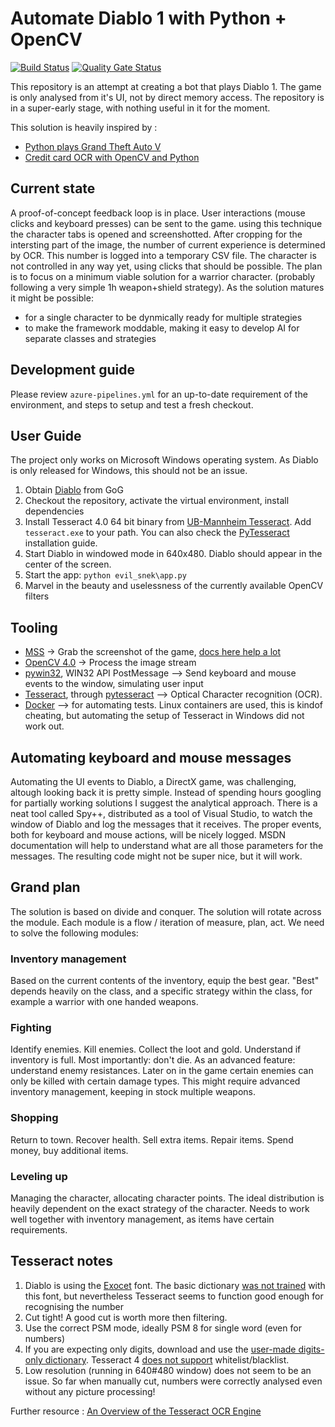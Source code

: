 # Automate Diablo 1 with Python + OpenCV

[![Build Status](https://dev.azure.com/hosszub/evil_snek/_apis/build/status/hosszubalazs.evil_snek?branchName=master)](https://dev.azure.com/hosszub/evil_snek/_build/latest?definitionId=1&branchName=master)
[![Quality Gate Status](https://sonarcloud.io/api/project_badges/measure?project=hosszubalazs_evil_snek&metric=alert_status)](https://sonarcloud.io/dashboard?id=hosszubalazs_evil_snek)

This repository is an attempt at creating a bot that plays Diablo 1. The game is only analysed from it's UI, not by direct memory access. The repository is in a super-early stage, with nothing useful in it for the moment.

This solution is heavily inspired by :
- [Python plays Grand Theft Auto V](https://www.youtube.com/watch?v=ks4MPfMq8aQ)
- [Credit card OCR with OpenCV and Python](https://www.pyimagesearch.com/2017/07/17/credit-card-ocr-with-opencv-and-python/)

## Current state

A proof-of-concept feedback loop is in place. User interactions (mouse clicks and keyboard presses) can be sent to the game. using this technique the character tabs is opened and screenshotted. After cropping for the intersting part of the image, the number of current experience is determined by OCR. This number is logged into a temporary CSV file. The character is not controlled in any way yet, using clicks that should be possible.
The plan is to focus on a minimum viable solution for a warrior character. (probably following a very simple 1h weapon+shield strategy). As the solution matures it might be possible:

- for a single character to be dynmically ready for multiple strategies
- to make the framework moddable, making it easy to develop AI for separate classes and strategies

## Development guide

Please review `azure-pipelines.yml` for an up-to-date requirement of the environment, and steps to setup and test a fresh checkout.

## User Guide

The project only works on Microsoft Windows operating system. As Diablo is only released for Windows, this should not be an issue.

1. Obtain [Diablo](https://www.gog.com/game/diablo) from GoG
2. Checkout the repository, activate the virtual environment, install dependencies
3. Install Tesseract 4.0 64 bit binary from [UB-Mannheim Tesseract](https://github.com/UB-Mannheim/tesseract/wiki). Add `tesseract.exe` to your path. You can also check the [PyTesseract](https://pypi.org/project/pytesseract/) installation guide.
4. Start Diablo in windowed mode in 640x480. Diablo should appear in the center of the screen.
5. Start the app: `python evil_snek\app.py`
6. Marvel in the beauty and uselessness of the currently available OpenCV filters

## Tooling

- [MSS](https://pypi.org/project/mss/) -> Grab the screenshot of the game, [docs here help a lot](https://python-mss.readthedocs.io/examples.html#opencv-numpy)
- [OpenCV 4.0](https://pypi.org/project/opencv-python/) -> Process the image stream
- [pywin32](https://pypi.org/project/pywin32/), WIN32 API PostMessage --> Send keyboard and mouse events to the window, simulating user input
- [Tesseract](https://github.com/tesseract-ocr/tesseract), through [pytesseract](https://pypi.org/project/pytesseract/) --> Optical Character recognition (OCR).
- [Docker](https://www.docker.com/) --> for automating tests. Linux containers are used, this is kindof cheating, but automating the setup of Tesseract in Windows did not work out.
  
## Automating keyboard and mouse messages

Automating the UI events to Diablo, a DirectX game, was challenging, altough looking back it is pretty simple. Instead of spending hours googling for partially working solutions I suggest the analytical approach. There is a neat tool called Spy++, distributed as a tool of Visual Studio, to watch the window of Diablo and log the messages that it receives. The proper events, both for keyboard and mouse actions, will be nicely logged. MSDN documentation will help to understand what are all those parameters for the messages. The resulting code might not be super nice, but it will work.

## Grand plan

The solution is based on divide and conquer. The solution will rotate across the module. Each module is a flow / iteration of measure, plan, act. We need to solve the following modules:

### Inventory management

Based on the current contents of the inventory, equip the best gear. "Best" depends heavily on the class, and a specific strategy within the class, for example a warrior with one handed weapons.

### Fighting

Identify enemies. Kill enemies. Collect the loot and gold. Understand if inventory is full. Most importantly: don't die.
As an advanced feature: understand enemy resistances. Later on in the game certain enemies can only be killed with certain damage types. This might require advanced inventory management, keeping in stock multiple weapons.

### Shopping

Return to town. Recover health. Sell extra items. Repair items. Spend money, buy additional items.

### Leveling up

Managing the character, allocating character points. The ideal distribution is heavily dependent on the exact strategy of the character. Needs to work well together with inventory management, as items have certain requirements.

## Tesseract notes

1. Diablo is using the [Exocet](https://fonts.adobe.com/fonts/exocet) font. The basic dictionary [was not trained](https://github.com/tesseract-ocr/tesseract/blob/master/src/training/language-specific.sh) with this font, but nevertheless Tesseract seems to function good enough for recognising the number
2. Cut tight! A good cut is worth more then filtering.
3. Use the correct PSM mode, ideally PSM 8 for single word (even for numbers)
4. If you are expecting only digits, download and use the [user-made digits-only dictionary](https://github.com/Shreeshrii/tessdata_shreetest). Tesseract 4 [does not support](https://github.com/tesseract-ocr/tesseract/issues/751) whitelist/blacklist.
5. Low resolution (running in 640#480 window) does not seem to be an issue. So far when manually cut, numbers were correctly analysed even without any picture processing!

Further resource : [An Overview of the Tesseract OCR Engine](http://static.googleusercontent.com/media/research.google.com/en//pubs/archive/33418.pdf)
